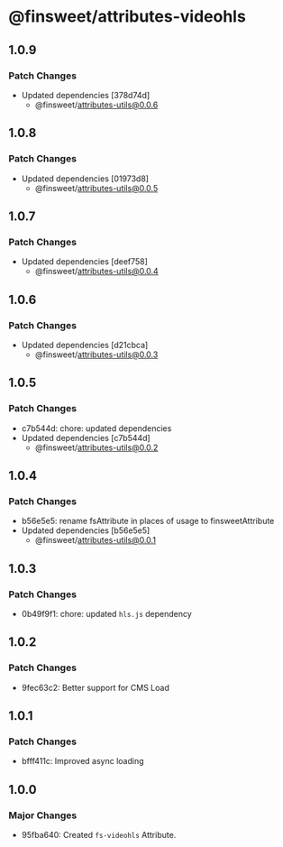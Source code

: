 # @finsweet/attributes-videohls

## 1.0.9

### Patch Changes

- Updated dependencies [378d74d]
  - @finsweet/attributes-utils@0.0.6

## 1.0.8

### Patch Changes

- Updated dependencies [01973d8]
  - @finsweet/attributes-utils@0.0.5

## 1.0.7

### Patch Changes

- Updated dependencies [deef758]
  - @finsweet/attributes-utils@0.0.4

## 1.0.6

### Patch Changes

- Updated dependencies [d21cbca]
  - @finsweet/attributes-utils@0.0.3

## 1.0.5

### Patch Changes

- c7b544d: chore: updated dependencies
- Updated dependencies [c7b544d]
  - @finsweet/attributes-utils@0.0.2

## 1.0.4

### Patch Changes

- b56e5e5: rename fsAttribute in places of usage to finsweetAttribute
- Updated dependencies [b56e5e5]
  - @finsweet/attributes-utils@0.0.1

## 1.0.3

### Patch Changes

- 0b49f9f1: chore: updated `hls.js` dependency

## 1.0.2

### Patch Changes

- 9fec63c2: Better support for CMS Load

## 1.0.1

### Patch Changes

- bfff411c: Improved async loading

## 1.0.0

### Major Changes

- 95fba640: Created `fs-videohls` Attribute.
